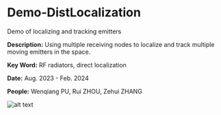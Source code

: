 # Demo-DistLocalization
 Demo of localizing and tracking emitters

**Description:** Using multiple receiving nodes to localize and track multiple moving emitters in the space.

**Key Word:**  RF radiators, direct localization

**Date:** Aug. 2023 - Feb. 2024

**People:** Wenqiang PU, Rui ZHOU, Zehui ZHANG

![alt text](多辐射源多维demo2s.gif)

